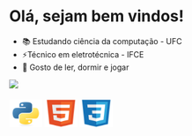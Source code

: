 # Olá, sejam bem vindos!


- 📚 Estudando ciência da computação - UFC
- ⚡Técnico em eletrotécnica - IFCE
- 💬 Gosto de ler, dormir e jogar

<picture>
<source
  srcset="https://github-readme-stats.vercel.app/api?username=douglas-jpg&show_icons=true"
  media="(prefers-color-scheme: light), (prefers-color-scheme: no-preference)"
/>
<img src="https://github-readme-stats.vercel.app/api?username=douglas-jpg&show_icons=true" />
</picture>

<div style="display: inline_block"><br>
  <img align="center" alt="Rafa-Python" height="50" width="60" src="https://raw.githubusercontent.com/devicons/devicon/master/icons/python/python-original.svg">
  <img align="center" alt="Rafa-HTML" height="50" width="60" src="https://raw.githubusercontent.com/devicons/devicon/master/icons/html5/html5-original.svg">
  <img align="center" alt="Rafa-CSS" height="50" width="60" src="https://raw.githubusercontent.com/devicons/devicon/master/icons/css3/css3-original.svg">
</div>
